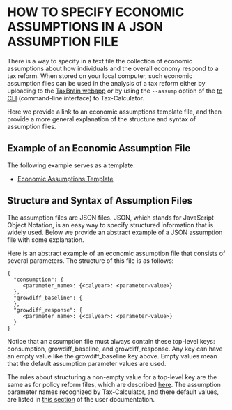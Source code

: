 # HOW TO SPECIFY ECONOMIC ASSUMPTIONS IN A JSON ASSUMPTION FILE

There is a way to specify in a text file the collection of economic
assumptions about how individuals and the overall economy respond to a
tax reform.  When stored on your local computer, such economic
assumption files can be used in the analysis of a tax reform
either by uploading to the [TaxBrain
webapp](https://www.ospc.org/taxbrain/file/) or by using the `--assump`
option of the [tc
CLI](https://PSLmodels.github.io/Tax-Calculator/index.html#cli)
(command-line interface) to Tax-Calculator.

Here we provide a link to an economic assumptions template file, and
then provide a more general explanation of the structure and syntax of
assumption files.

## Example of an Economic Assumption File

The following example serves as a template:

- [Economic Assumptions Template](economic_assumptions_template.json)

## Structure and Syntax of Assumption Files

The assumption files are JSON files.  JSON, which stands for
JavaScript Object Notation, is an easy way to specify structured
information that is widely used.  Below we provide an abstract example
of a JSON assumption file with some explanation.

Here is an abstract example of an economic assumption file that
consists of several parameters.  The structure of this file is as
follows:

```
{
  "consumption": {
     <parameter_name>: {<calyear>: <parameter-value>}
  },
  "growdiff_baseline": {
  },
  "growdiff_response": {
     <parameter_name>: {<calyear>: <parameter-value>}
  }
}
```

Notice that an assumption file must always contain these top-level keys:
consumption, growdiff_baseline, and growdiff_response.
Any key can have an empty value like the growdiff_baseline key above.
Empty values mean that the default assumption parameter values are
used.

The rules about structuring a non-empty value for a top-level key are
the same as for policy reform files, which are described
[here](https://github.com/PSLmodels/Tax-Calculator/blob/master/taxcalc/reforms/REFORMS.md#how-to-specify-a-tax-reform-in-a-json-policy-reform-file).
The assumption parameter names recognized by Tax-Calculator, and there
default values, are listed in [this
section](https://PSLmodels.github.io/Tax-Calculator/index.html#params)
of the user documentation.
